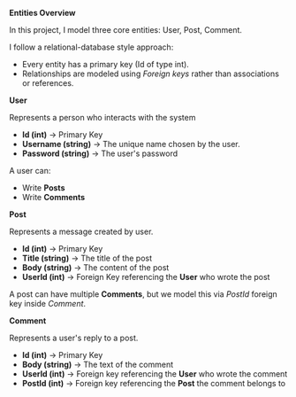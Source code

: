 **Entities Overview**


In this project, I model three core entities: User, Post, Comment.

I follow a relational-database style approach:


- Every entity has a primary key (Id of type int).
- Relationships are modeled using *Foreign keys* rather than associations or references.


**User**

Represents a person who interacts with the system

- **Id (int)** -> Primary Key
- **Username (string)** -> The unique name chosen by the user.
- **Password (string)** -> The user's password

A user can:

- Write **Posts**
- Write **Comments**

**Post**

Represents a message created by user.

- **Id (int)** -> Primary Key
- **Title (string)** -> The title of the post
- **Body (string)** -> The content of the post
- **UserId (int)** -> Foreign Key referencing the **User** who wrote the post

A post can have multiple **Comments**, but we model this via *PostId* foreign key inside *Comment*.

**Comment** 

Represents a user's reply to a post.

- **Id (int)** -> Primary Key
- **Body (string)** -> The text of the comment
- **UserId (int)** -> Foreign key referencing the **User** who wrote the comment
- **PostId (int)** -> Foreign key referencing the **Post** the comment belongs to